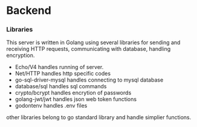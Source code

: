 # Backend


### Libraries
This server is written in Golang using several libraries for sending and receiving HTTP requests, communicating with database, handling encryption.

- Echo/V4 handles running of server.
- Net/HTTP handles http specific codes
- go-sql-driver-mysql handles connecting to mysql database
- database/sql handles sql commands
- crypto/bcrypt handles encrytion of passwords
- golang-jwt/jwt handles json web token functions
- godontenv handles .env files

other libraries belong to go standard library and handle simplier functions.